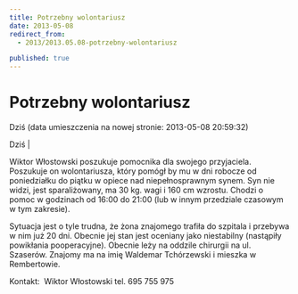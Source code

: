 ```yaml
---
title: Potrzebny wolontariusz
date: 2013-05-08
redirect_from: 
  - 2013/2013.05.08-potrzebny-wolontariusz

published: true
---
```




# Potrzebny wolontariusz

<time>Dziś (data umieszczenia na nowej stronie: 2013-05-08 20:59:32)</time>

Dziś | 

Wiktor Włostowski poszukuje pomocnika dla swojego przyjaciela. Poszukuje on wolontariusza, który pomógł by mu w dni robocze od poniedziałku do piątku w opiece nad niepełnosprawnym synem. Syn nie widzi, jest sparaliżowany, ma 30 kg. wagi i 160 cm wzrostu. Chodzi o pomoc w godzinach od 16:00 do 21:00 (lub w innym przedziale czasowym w tym zakresie). 

Sytuacja jest o tyle trudna, że żona znajomego trafiła do szpitala i przebywa w nim już 20 dni. Obecnie jej stan jest oceniany jako niestabilny (nastąpiły powikłania pooperacyjne). Obecnie leży na oddzile chirurgii na ul. Szaserów. Znajomy ma na imię Waldemar Tchórzewski i mieszka w Rembertowie.

Kontakt:&nbsp; Wiktor Włostowski
tel. 695 755 975 


<!--{{json:{"created_date":"2013-05-08 20:59:32","publish_down":"0000-00-00 00:00:00","id":"982"}}}-->